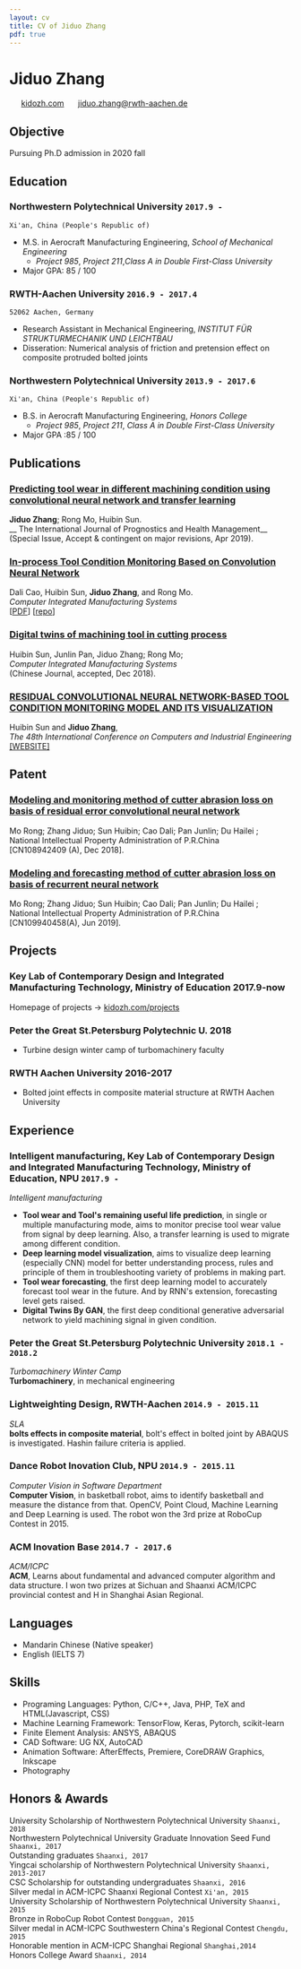 ```yaml
---
layout: cv
title: CV of Jiduo Zhang
pdf: true
---
```

# Jiduo Zhang

<div id="webaddress">
<i class="fi-home" style="margin-left:1em"></i>
<a href="http://kidozh.com" style="margin-left:0.5em">kidozh.com</a>
<i class="fi-mail" style="margin-left:1em"></i>
<a href="jiduo.zhang@rwth-aachen.de" style="margin-left:0.5em">jiduo.zhang@rwth-aachen.de</a>
</div>

## Objective

Pursuing Ph.D admission in 2020 fall

## Education

### __Northwestern Polytechnical University__ `2017.9 -`
```
Xi'an, China (People's Republic of)
```
- M.S. in Aerocraft Manufacturing Engineering, _School of Mechanical Engineering_
    + *Project 985*, *Project 211*,*Class A in Double First-Class University*
- Major GPA: 85 / 100

### __RWTH-Aachen University__ `2016.9 - 2017.4`
```
52062 Aachen, Germany
```
- Research Assistant in Mechanical Engineering, _INSTITUT FÜR STRUKTURMECHANIK UND LEICHTBAU_
- Disseration: Numerical analysis of friction and pretension effect on composite protruded bolted joints

### __Northwestern Polytechnical University__ `2013.9 - 2017.6`
```
Xi'an, China (People's Republic of)
```
- B.S. in Aerocraft Manufacturing Engineering, _Honors College_
    + *Project 985*, *Project 211*, *Class A in Double First-Class University*
- Major GPA :85 / 100



## Publications

### [__Predicting tool wear in different machining condition using convolutional neural network and transfer learning__]()
__Jiduo Zhang__; Rong Mo, Huibin Sun. <br>__ The International Journal of Prognostics and Health Management__<br>
(Special Issue, Accept & contingent on major revisions, Apr 2019).

### [__In-process Tool Condition Monitoring Based on Convolution Neural Network__]()
Dali Cao, Huibin Sun, __Jiduo Zhang__, and Rong Mo.<br>  _Computer Integrated Manufacturing Systems_ <br>
[[PDF](http://cnki.cn-ki.net/KCMS/detail/detail.aspx?dbcode=CJFQ&filename=JSJJ20180913003&dbname=CAPJLAST)]
[[repo](https://github.com/kidozh/keras_detect_tool_wear)]

### [__Digital twins of machining tool in cutting process__]()
Huibin Sun, Junlin Pan, Jiduo Zhang; Rong Mo; <br>_Computer Integrated Manufacturing Systems_<br> 
(Chinese Journal, accepted, Dec 2018).

### [__RESIDUAL CONVOLUTIONAL NEURAL NETWORK-BASED TOOL CONDITION MONITORING MODEL AND ITS VISUALIZATION__]()
Huibin Sun and __Jiduo Zhang__,<br>  _The 48th International Conference on Computers and Industrial Engineering_ <br>
[[WEBSITE]](https://cie48.com/)

## Patent

### [__Modeling and monitoring method of cutter abrasion loss on basis of residual error convolutional neural network__]()
Mo Rong; Zhang Jiduo; Sun Huibin; Cao Dali; Pan Junlin; Du Hailei ;  <br>National Intellectual Property Administration of P.R.China<br>
[CN108942409 (A), Dec 2018].

###  [__Modeling and forecasting method of cutter abrasion loss on basis of recurrent neural network__]()
Mo Rong; Zhang Jiduo; Sun Huibin; Cao Dali; Pan Junlin; Du Hailei ;  <br> National Intellectual Property Administration of P.R.China<br> 
[CN109940458(A), Jun 2019].

## Projects

### Key Lab of Contemporary Design and Integrated Manufacturing Technology, Ministry of Education __2017.9-now__
Homepage of projects -> [kidozh.com/projects](https://kidozh.com/projects)

### Peter the Great St.Petersburg Polytechnic U. __2018__

+ Turbine design winter camp of turbomachinery faculty

### RWTH Aachen University __2016-2017__

+ Bolted joint effects in composite material structure at RWTH Aachen University

## Experience

### __Intelligent manufacturing, Key Lab of Contemporary Design and Integrated Manufacturing Technology, Ministry of Education, NPU__  `2017.9 - `
_Intelligent manufacturing_<br>
- __Tool wear and Tool's remaining useful life prediction__, in single or multiple manufacturing mode, aims to monitor precise tool wear value from signal by deep learning. Also, a transfer learning is used to migrate among different condition.
- __Deep learning model visualization__, aims to visualize deep learning (especially CNN) model for better understanding process, rules and principle of them in troubleshooting variety of problems in making part.
- __Tool wear forecasting__, the first deep learning model to accurately forecast tool wear in the future. And by RNN's extension, forecasting level gets raised.
- __Digital Twins By GAN__, the first deep conditional generative adversarial network to yield machining signal in given condition.

### __Peter the Great St.Petersburg Polytechnic University__  `2018.1 - 2018.2`
_Turbomachinery Winter Camp_<br>
__Turbomachinery__, in mechanical engineering

### __Lightweighting Design, RWTH-Aachen__  `2014.9 - 2015.11`
_SLA_<br>
__bolts effects in composite material__, bolt's effect in bolted joint by ABAQUS is investigated. Hashin failure criteria is applied.

### __Dance Robot Inovation Club, NPU__  `2014.9 - 2015.11`
_Computer Vision in Software Department_<br>
__Computer Vision__, in basketball robot, aims to identify basketball and measure the distance from that. OpenCV, Point Cloud, Machine Learning and Deep Learning is used. The robot won the 3rd prize at RoboCup Contest in 2015.

### __ACM Inovation Base__  `2014.7 - 2017.6`
_ACM/ICPC_<br>
__ACM__, Learns about fundamental and advanced computer algorithm and data structure. I won two prizes at Sichuan and Shaanxi ACM/ICPC provincial contest and H in Shanghai Asian Regional.

## Languages

+ Mandarin Chinese (Native speaker)
+ English (IELTS 7)

## Skills

- Programing Languages: Python, C/C++, Java, PHP, TeX and HTML(Javascript, CSS)
- Machine Learning Framework: TensorFlow, Keras, Pytorch, scikit-learn
- Finite Element Analysis: ANSYS, ABAQUS
- CAD Software: UG NX, AutoCAD
- Animation Software: AfterEffects, Premiere, CoreDRAW Graphics, Inkscape
- Photography

## Honors & Awards

University Scholarship of Northwestern Polytechnical University `Shaanxi, 2018`<br>
Northwestern Polytechnical University Graduate Innovation Seed Fund `Shaanxi, 2017`<br>
Outstanding graduates `Shaanxi, 2017`<br>
Yingcai scholarship of Northwestern Polytechnical University `Shaanxi, 2013-2017`<br>
CSC Scholarship for outstanding undergraduates `Shaanxi, 2016` <br>
Silver medal in ACM-ICPC Shaanxi Regional Contest `Xi'an, 2015`<br>
University Scholarship of Northwestern Polytechnical University `Shaanxi, 2015` <br>
Bronze in RoboCup Robot Contest `Dongguan, 2015`<br>
Silver medal in ACM-ICPC Southwestern China's Regional Contest `Chengdu, 2015`<br>
Honorable mention in ACM-ICPC Shanghai Regional `Shanghai,2014`<br>
Honors College Award `Shaanxi, 2014` <br>

<!-- ### Footer

Last updated: Nov 2018 -->
